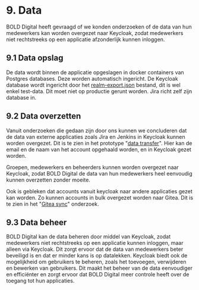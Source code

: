 # 9. Data

BOLD Digital heeft gevraagd of we konden onderzoeken of de data van hun medewerkers kan worden overgezet naar Keycloak,
zodat medewerkers niet rechtstreeks op een applicatie afzonderlijk kunnen inloggen.

## 9.1 Data opslag

De data wordt binnen de applicatie opgeslagen in docker containers van Postgres databases. Deze worden automatisch ingericht. De Keycloak database wordt ingericht door het [realm-export.json](../walking-skeleton/realm-export.json) bestand, dit is wel enkel test-data. Dit moet niet op productie gerunt worden. Jira richt zelf zijn database in.

## 9.2 Data overzetten

Vanuit onderzoeken die gedaan zijn door ons kunnen we concluderen dat de data van externe applicaties zoals Jira en
Jenkins in Keycloak kunnen worden overgezet. Dit is te zien in het prototype "[data transfer](../walking-skeleton/src/main/java/nl/han/pexe/controller/DataTransferController.java)". Hier kan de email en de naam van het account opgehaald worden, en in Keycloak gezet worden. 

Groepen, medewerkers en beheerders kunnen worden overgezet naar Keycloak, zodat BOLD Digital de data van hun medewerkers
heel eenvoudig kunnen overzetten zonder moeite.

Ook is gebleken dat accounts vanuit keycloak naar andere applicaties gezet kan worden. Zo kunnen accounts in bulk overgezet worden naar Gitea. Dit is te zien in het "[Gitea sync](../walking-skeleton/src/main/java/nl/han/pexe/controller/GiteaSyncController.java)" onderzoek.

## 9.3 Data beheer

BOLD Digital kan de data beheren door middel van Keycloak, zodat medewerkers niet rechtstreeks op een applicatie
kunnen inloggen, maar alleen via Keycloak. Dit zorgt ervoor dat de data van medewerkers beter beveiligd is en dat
er minder kans is op datalekken. Keycloak biedt ook de mogelijkheid om gebruikers te beheren, zoals het toevoegen,
verwijderen en bewerken van gebruikers. Dit maakt het beheer van de data eenvoudiger en efficiënter
en zorgt ervoor dat BOLD Digital meer controle heeft over de toegang tot hun applicaties.